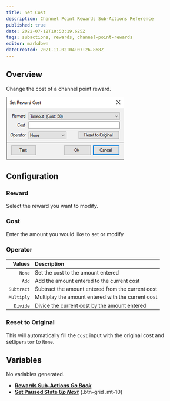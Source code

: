 ```yaml
---
title: Set Cost
description: Channel Point Rewards Sub-Actions Reference
published: true
date: 2022-07-12T18:53:19.625Z
tags: subactions, rewards, channel-point-rewards
editor: markdown
dateCreated: 2021-11-02T04:07:26.868Z
---
```


## Overview
Change the cost of a channel point reward.

![setcostpopup.png](/setcostpopup.png)

## Configuration
### Reward
Select the reward you want to modify.

### Cost
Enter the amount you would like to set or modify

### Operator
| Values | Description |
|-------:|:------------|
|`None`| Set the cost to the amount entered
|`Add`| Add the amount entered to the current cost
|`Subtract`| Subtract the amount entered from the current cost
|`Multiply`| Multiplay the amount entered with the current cost
|`Divide`| Divice the current cost by the amount entered

### Reset to Original
This will automatically fill the `Cost` input with the original cost and set`Operator` to `None`.

## Variables
No variables generated.


- [<i class="mdi mdi-chevron-left"></i>**Rewards Sub-Actions *Go Back***](/en/Sub-Actions/Rewards)
- [<i class="mdi mdi-twitch text--twitch"></i>**Set Paused State *Up Next***](/en/Sub-Actions/Rewards/Set-Paused-State)
{.btn-grid .mt-10}